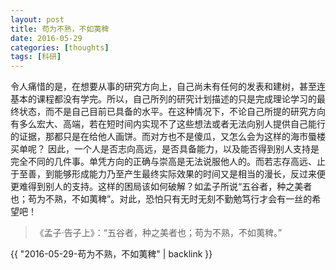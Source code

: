 ```yaml
---
layout: post
title: 苟为不熟，不如荑稗
date: 2016-05-29
categories: [thoughts]
tags: [科研]
---
```


令人痛惜的是，在想要从事的研究方向上，自己尚未有任何的发表和建树，甚至连基本的课程都没有学完。所以，自己所列的研究计划描述的只是完成理论学习的最终状态，而不是自己目前已具备的水平。在这种情况下，不论自己所提的研究方向有多么宏大、高端，若在短时间内实现不了这些想法或者无法向别人提供自己能行的证据，那都只是在给他人画饼。而对方也不是傻瓜，又怎么会为这样的海市蜃楼买单呢？ 因此，一个人是否志向高远，是否具备能力，以及能否得到别人支持是完全不同的几件事。单凭方向的正确与崇高是无法说服他人的。而若志存高远、止于至善，到能够形成能力乃至产生最终实际效果的时间又是相当的漫长，反过来便更难得到别人的支持。这样的困局该如何破解？如孟子所说“五谷者，种之美者也；苟为不熟，不如荑稗”。对此，恐怕只有无时无刻不勤勉笃行才会有一丝的希望吧！

> 《孟子·告子上》：“五谷者，种之美者也；苟为不熟，不如荑稗。”

{{ "2016-05-29-苟为不熟，不如荑稗" | backlink }}
